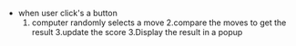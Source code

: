 * when user click's a button
  1. computer randomly selects a move
  2.compare the moves to get the result
  3.update the score
  3.Display the result in a popup
